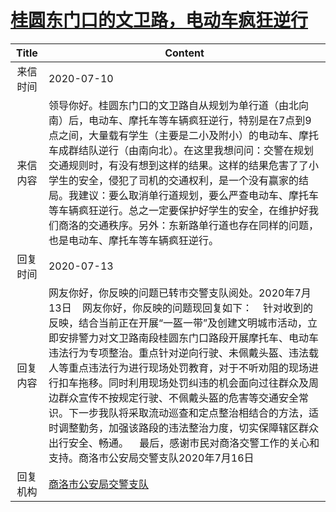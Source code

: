 # <a href="http://www.shangluo.gov.cn/zmhd/ldxxxx.jsp?urltype=leadermail.LeaderMailContentUrl&wbtreeid=1112&leadermailid=6154">桂圆东门口的文卫路，电动车疯狂逆行</a>
| Title |                                                                                                                                                                  Content                                                                                                                                                                   |
|:-----:|--------------------------------------------------------------------------------------------------------------------------------------------------------------------------------------------------------------------------------------------------------------------------------------------------------------------------------------------|
| 来信时间  | 2020-07-10                                                                                                                                                                                                                                                                                                                                 |
| 来信内容  | 领导你好。桂圆东门口的文卫路自从规划为单行道（由北向南）后，电动车、摩托车等车辆疯狂逆行，特别是在7点到9点之间，大量载有学生（主要是二小及附小）的电动车、摩托车成群结队逆行（由南向北）。在这里我想问问：交警在规划交通规则时，有没有想到这样的结果。这样的结果危害了了小学生的安全，侵犯了司机的交通权利，是一个没有赢家的结局。我建议：要么取消单行道规划，要么严查电动车、摩托车等车辆疯狂逆行。总之一定要保护好学生的安全，在维护好我们商洛的交通秩序。另外：东新路单行道也存在同样的问题，也是电动车、摩托车等车辆疯狂逆行。                                                                         |
| 回复时间  | 2020-07-13                                                                                                                                                                                                                                                                                                                                 |
| 回复内容  | 网友你好，你反映的问题已转市交警支队阅处。2020年7月13日    网友你好，你反映的问题现回复如下：    针对收到的反映，结合当前正在开展“一盔一带”及创建文明城市活动，立即安排警力对文卫路南段桂圆东门口路段开展摩托车、电动车违法行为专项整治。重点针对逆向行驶、未佩戴头盔、违法载人等重点违法行为进行现场处罚教育，对于不听劝阻的现场进行扣车拖移。同时利用现场处罚纠违的机会面向过往群众及周边群众宣传不按规定行驶、不佩戴头盔的危害等交通安全常识。下一步我队将采取流动巡查和定点整治相结合的方法，适时调整勤务，加强该路段的违法整治力度，切实保障辖区群众出行安全、畅通。    最后，感谢市民对商洛交警工作的关心和支持。商洛市公安局交警支队2020年7月16日 |
| 回复机构  | <a href="../../category/agencies/商洛市公安局交警支队.md">商洛市公安局交警支队</a>                                                                                                                                                                                                                                                                             |